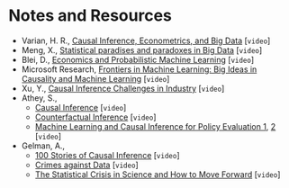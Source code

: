 # Notes and Resources

- Varian, H. R., [Causal Inference, Econometrics, and Big Data](https://www.youtube.com/watch?v=8xa-hSlJFo0) [`video`]
- Meng, X., [Statistical paradises and paradoxes in Big Data](https://www.youtube.com/watch?v=8YLdIDOMEZs) [`video`]
- Blei, D., [Economics and Probabilistic Machine Learning](https://www.youtube.com/watch?v=zwcjJQoK8_Q) [`video`]
- Microsoft Research, [Frontiers in Machine Learning: Big Ideas in Causality and Machine Learning](https://www.youtube.com/watch?v=wYVptiGkmQM) [`video`]
- Xu, Y., [Causal Inference Challenges in Industry](https://www.youtube.com/watch?v=OoKsLAvyIYA) [`video`]
- Athey, S., 
    - [Causal Inference](https://www.youtube.com/watch?v=ZsLV0ayTVIY) [`video`]
    - [Counterfactual Inference](https://www.youtube.com/watch?v=yKs6msnw9m8) [`video`]
    - [Machine Learning and Causal Inference for Policy Evaluation 1](https://www.youtube.com/watch?v=Yx6qXM_rfKQ), [2](https://www.youtube.com/watch?v=DixuYCsXFig) [`video`]
- Gelman, A., 
    - [100 Stories of Causal Inference](https://www.youtube.com/watch?v=jnI5KI843Lk) [`video`]
    - [Crimes against Data](https://www.youtube.com/watch?v=fc1hkFC2c1E) [`video`]
    - [The Statistical Crisis in Science and How to Move Forward](https://www.youtube.com/watch?v=KS3yPw91iC0) [`video`]

